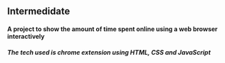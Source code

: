 
## Intermedidate

####  A project to show the amount of time spent online using a web browser interactively



##### The tech used is chrome extension using HTML, CSS and JavaScript